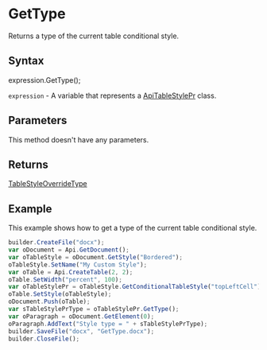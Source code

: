 # GetType

Returns a type of the current table conditional style.

## Syntax

expression.GetType();

`expression` - A variable that represents a [ApiTableStylePr](../ApiTableStylePr.md) class.

## Parameters

This method doesn't have any parameters.

## Returns

[TableStyleOverrideType](../../../Enumerations/TableStyleOverrideType.md)

## Example

This example shows how to get a type of the current table conditional style.

```javascript
builder.CreateFile("docx");
var oDocument = Api.GetDocument();
var oTableStyle = oDocument.GetStyle("Bordered");
oTableStyle.SetName("My Custom Style");
var oTable = Api.CreateTable(2, 2);
oTable.SetWidth("percent", 100);
var oTableStylePr = oTableStyle.GetConditionalTableStyle("topLeftCell");
oTable.SetStyle(oTableStyle);
oDocument.Push(oTable);
var sTableStylePrType = oTableStylePr.GetType();
var oParagraph = oDocument.GetElement(0);
oParagraph.AddText("Style type = " + sTableStylePrType);
builder.SaveFile("docx", "GetType.docx");
builder.CloseFile();
```
